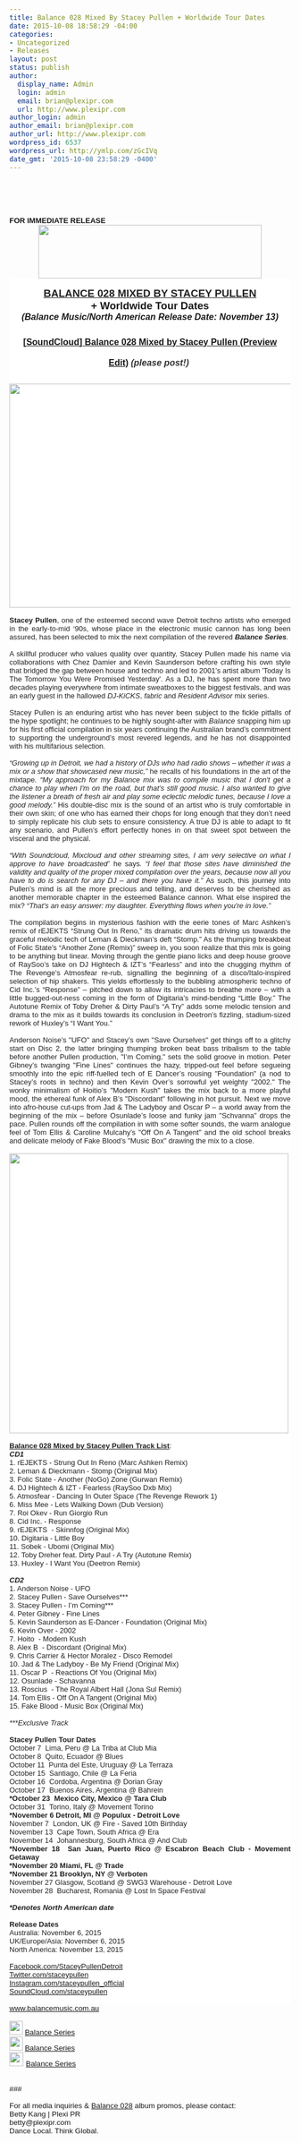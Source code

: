 ```yaml
---
title: Balance 028 Mixed By Stacey Pullen + Worldwide Tour Dates
date: 2015-10-08 18:58:29 -04:00
categories:
- Uncategorized
- Releases
layout: post
status: publish
author:
  display_name: Admin
  login: admin
  email: brian@plexipr.com
  url: http://www.plexipr.com
author_login: admin
author_email: brian@plexipr.com
author_url: http://www.plexipr.com
wordpress_id: 6537
wordpress_url: http://ymlp.com/zGcIVq
date_gmt: '2015-10-08 23:58:29 -0400'
---
```


<p><html><br />
<head><br />
<meta http-equiv="Content-Type" content="text/html; charset=UTF-8"/></head><br />
<body>
<div><span style="font-family: arial, helvetica, sans-serif;"><b><span style="font-size: 10pt;">FOR IMMEDIATE RELEASE</span></b></span></div>
<div align="center"><span style="font-family: arial, helvetica, sans-serif;"><img style="border-width: 0pt; border-style: none;" src="http://img2.ymlp275.net/plexipr_balancelogo_2.jpg" height="96" width="400" /><br /></span></div>
<div style="text-align: justify;">
<div style="background-color: #ffffff;" align="center"><span style="font-family: arial, helvetica, sans-serif;"><br /></span></div>
<div style="background-color: #ffffff;" align="center">
<div><b style="color: #222222; font-family: arial; font-size: small; text-align: justify; background-color: #ffffff;"><span style="text-decoration: underline;"><span style="font-size: 14pt;"><span style="font-family: arial, helvetica, sans-serif;">BALANCE 028 MIXED BY STACEY PULLEN</span></span></span></b></div>
<div><span style="font-family: arial, helvetica, sans-serif;"><span style="font-size: 18.6666660308838px;"><b>+ Worldwide Tour Dates</b></span></span></div>
<div><b style="font-size: 14pt; font-family: arial, helvetica, sans-serif; text-align: justify;"><i style="font-size: 16px;">(Balance Music/North American Release Date: November 13)</i></b></div>
</div>
<div style="background-color: #ffffff;" align="center">
<div>&nbsp;</div>
<div><span style="font-size: 14pt;"><b><span style="font-size: 16px;"><b style="text-align: center; font-size: 14pt; font-family: arial, helvetica, sans-serif;"><span style="font-size: 16px;"><span style="color: #333333; line-height: 37.8182px;"><span style="font-size: 12pt;"><span style="color: #000000;"><span style="font-family: arial, helvetica, sans-serif;"><span style="line-height: 37.8182px;"><a href="https://soundcloud.com/balanceseries/balance-028-mixed-by-stacey-pullen-cd1-preview-edit">[SoundCloud]&nbsp;Balance 028 Mixed by Stacey Pullen (Preview Edit)</a>&nbsp;</span></span></span><i style="font-family: arial, helvetica, sans-serif;">(please post!)&nbsp;</i></span></span></span></b><br /></span></b></span></div>
<div><span style="font-family: arial, helvetica, sans-serif;"><span style="font-size: 14pt;"><b><i style="font-size: 16px;"><br /></i></b></span></span></div>
<div><img style="border: 0pt none;" width="600" height="400" src="http://img.ymlp.com/plexipr_StaceyPullenBalance92201545_1.jpg" /></div>
</div>
<div style="color: #222222; font-family: arial; font-size: small; text-align: justify; background-color: #ffffff;"><span style="font-size: 10pt; line-height: 15.3333330154419px; background-image: initial; background-repeat: initial;">&nbsp;</span></div>
<div style="color: #222222; font-family: arial; font-size: small; text-align: justify; background-color: #ffffff;">
<div class="normal">
<div class="normal">
<div class="p1"><span class="s1"><b>Stacey Pullen</b>, one of the esteemed second wave Detroit techno artists who emerged in the early-to-mid &lsquo;90s, whose&nbsp;place in the electronic music cannon has long been assured, has been selected to mix the next compilation&nbsp;of the&nbsp;revered<b>&nbsp;<i>Balance Series</i></b><i>.</i></span></div>
</div>
<div style="color: #222222; font-family: arial; font-size: small;" class="normal">&nbsp;</div>
<div style="color: #222222; font-family: arial; font-size: small;" class="normal">A skillful producer who values quality over quantity, Stacey Pullen made his name via collaborations with Chez Damier and Kevin Saunderson before crafting his own style that bridged the gap between house and techno and led to 2001&rsquo;s artist album 'Today Is The Tomorrow You Were Promised Yesterday'.&nbsp;As a DJ, he has spent more than two decades playing everywhere from intimate sweatboxes to the biggest festivals, and was an early guest in the hallowed <i>DJ-KiCKS</i>, <i>fabric </i>and <i>Resident Advisor</i> mix series.</div>
<div style="color: #222222; font-family: arial; font-size: small;" class="normal">&nbsp;</div>
<div style="color: #222222; font-family: arial; font-size: small;" class="normal">Stacey Pullen is an enduring artist who has never been subject to the fickle pitfalls of the hype spotlight; he continues to be highly sought-after with <i>Balance</i> snapping him up for his first official compilation in six years continuing the Australian brand&rsquo;s commitment to supporting the underground&rsquo;s most revered legends, and he has not disappointed with his multifarious selection.</div>
<div style="color: #222222; font-family: arial; font-size: small;" class="normal">&nbsp;</div>
<div style="color: #222222; font-family: arial; font-size: small; text-align: justify;" class="normal"><i>&ldquo;Growing up in Detroit, we had a history of DJs who had radio shows &ndash; whether it was a mix or a show that showcased new music,&rdquo; </i>he recalls of his foundations in the art of the mixtape<i>. &ldquo;My approach for my Balance</i> <i>mix was to compile music that I don't get a chance to play when I'm on the road, but that&rsquo;s still good music. I also wanted to give the listener a breath of fresh air and play some eclectic melodic tunes, because I love a good melody.&rdquo; </i>His double-disc mix is the sound of an artist who is truly comfortable in their own skin; of one who has earned their chops for long enough that they don&rsquo;t need to simply replicate his club sets to ensure consistency. A true DJ is able to adapt to fit any scenario, and Pullen&rsquo;s effort perfectly hones in on that sweet spot between the visceral and the physical.</div>
<div style="color: #222222; font-family: arial; font-size: small; text-align: justify;" class="normal">&nbsp;</div>
<div style="color: #222222; font-family: arial; font-size: small; text-align: justify;" class="normal"><i style="color: #222222; font-family: arial; font-size: small; text-align: justify; background-color: #ffffff;">&ldquo;With Soundcloud, Mixcloud and other streaming sites, I am very selective on what I approve to have broadcasted&rdquo;</i><span style="color: #222222; font-family: arial; font-size: small; text-align: justify; background-color: #ffffff;">&nbsp;he says</span><i style="color: #222222; font-family: arial; font-size: small; text-align: justify; background-color: #ffffff;">. &ldquo;I feel that those sites have diminished the validity and quality of the proper mixed compilation over the years, because now all you have to do is search for any DJ &ndash; and there you have it.&rdquo;&nbsp;</i><span style="color: #222222; font-family: arial; font-size: small; text-align: justify; background-color: #ffffff;">As such, this journey into Pullen&rsquo;s mind is all the more precious and telling, and deserves to be cherished as another memorable chapter in the esteemed Balance cannon. What else inspired the mix?</span><i style="color: #222222; font-family: arial; font-size: small; text-align: justify; background-color: #ffffff;">&nbsp;&ldquo;That's an easy answer: my daughter. Everything flows when you're in love.&rdquo;</i></div>
<div style="color: #222222; font-family: arial; font-size: small;" class="normal">&nbsp;</div>
<div style="color: #222222; font-family: arial; font-size: small;" class="normal">The compilation begins in mysterious fashion with the eerie tones of Marc Ashken&rsquo;s remix of <span style="color: #222222; font-family: arial; font-size: small; text-align: justify; background-color: #ffffff;">rEJEKTS</span>&nbsp;&ldquo;Strung Out In Reno,&rdquo; its dramatic drum hits driving us towards the graceful melodic tech of Leman &amp; Dieckman&rsquo;s deft &ldquo;Stomp.&rdquo; As the thumping breakbeat of Folic State&rsquo;s &ldquo;Another Zone (Remix)&rdquo; sweep in, you soon <span style="color: #222222; font-family: arial; font-size: small; text-align: justify; background-color: #ffffff;">realize</span>&nbsp;that this mix is going to be anything but linear. Moving through the gentle piano licks and deep house groove of RaySoo&rsquo;s take on DJ Hightech &amp; IZT&rsquo;s &ldquo;Fearless&rdquo;<i> </i>and into the chugging rhythm of The Revenge&rsquo;s Atmosfear re-rub, signalling the beginning of a disco/Italo-inspired selection of hip shakers. This yields effortlessly to the bubbling atmospheric techno of Cid Inc.&rsquo;s &ldquo;Response&rdquo; &ndash; pitched down to allow its intricacies to breathe more &ndash; with a little bugged-out-ness coming in the form of Digitaria&rsquo;s mind-bending &ldquo;Little Boy.&rdquo; The Autotune Remix of Toby Dreher &amp; Dirty Paul&rsquo;s &ldquo;A Try&rdquo; adds some melodic tension and drama to the mix as it builds towards its conclusion in Deetron&rsquo;s fizzling, stadium-sized rework of Huxley&rsquo;s &ldquo;I Want You.&rdquo;</div>
<div style="color: #222222; font-family: arial; font-size: small;" class="normal">&nbsp;</div>
<div style="color: #222222; font-family: arial; font-size: small;" class="normal">Anderson Noise&rsquo;s "UFO" and Stacey&rsquo;s own "Save Ourselves" get things off to a glitchy start on Disc 2, the latter bringing thumping broken beat bass tribalism to the table before another Pullen production, "I&rsquo;m Coming," sets the solid groove in motion. Peter Gibney&rsquo;s twanging "Fine Lines"&nbsp;continues the hazy, tripped-out feel before segueing smoothly into the epic riff-fuelled tech of E Dancer&rsquo;s rousing "Foundation"<i> </i>(a nod to Stacey&rsquo;s roots in techno) and then Kevin Over&rsquo;s sorrowful yet weighty "2002." The wonky minimalism of Hoitio&rsquo;s "Modern Kush" takes the mix back to a more playful mood, the ethereal funk of Alex B&rsquo;s "Discordant" following in hot pursuit. Next we move into afro-house cut-ups from Jad &amp; The Ladyboy and Oscar P &ndash; a world away from the beginning of the mix &ndash; before Osunlade&rsquo;s loose and funky jam "Schvanna" drops the pace. Pullen rounds off the compilation in with some softer sounds, the warm analogue feel of Tom Ellis &amp; Caroline Mulcahy&rsquo;s "Off On A Tangent" and the old school breaks and delicate melody of Fake Blood&rsquo;s "Music Box" drawing the mix to a close.</div>
<div style="color: #222222; font-family: arial; font-size: small;" class="normal">&nbsp;</div>
<div style="color: #222222; font-family: arial; font-size: small;" class="normal"><i><img src="http://img.ymlp.com/plexipr_b028packshotlores_2.jpg" height="500" width="500" style="border: 0pt none;" /><br /></i></div>
<div style="color: #222222; font-family: arial; font-size: small;" class="normal">&nbsp;</div>
<div style="color: #222222; font-family: arial; font-size: small;" class="normal"><b><span style="text-decoration: underline;">Balance 028 Mixed by Stacey Pullen Track List</span></b>:</div>
<div style="color: #222222; font-family: arial; font-size: small;" class="normal"><b><i>CD1</i></b></div>
<div style="color: #222222; font-family: arial; font-size: small;" class="normal">1. rEJEKTS - Strung Out In Reno (Marc Ashken Remix)</div>
<div style="color: #222222; font-family: arial; font-size: small;" class="normal">2. Leman &amp; Dieckmann - Stomp (Original Mix)</div>
<div style="color: #222222; font-family: arial; font-size: small;" class="normal">3. Folic State - Another (NoGo) Zone (Gurwan Remix)</div>
<div style="color: #222222; font-family: arial; font-size: small;" class="normal">4. DJ Hightech &amp; IZT - Fearless (RaySoo Dxb Mix)</div>
<div style="color: #222222; font-family: arial; font-size: small;" class="normal">5. Atmosfear - Dancing In Outer Space (The Revenge Rework 1)</div>
<div style="color: #222222; font-family: arial; font-size: small;" class="normal">6. Miss Mee - Lets Walking Down (Dub Version)</div>
<div style="color: #222222; font-family: arial; font-size: small;" class="normal">7. Roi Okev - Run Giorgio Run</div>
<div style="color: #222222; font-family: arial; font-size: small;" class="normal">8. Cid Inc. - Response</div>
<div style="color: #222222; font-family: arial; font-size: small;" class="normal">9. rEJEKTS&nbsp; - Skinnfog (Original Mix)</div>
<div style="color: #222222; font-family: arial; font-size: small;" class="normal">10. Digitaria - Little Boy</div>
<div style="color: #222222; font-family: arial; font-size: small;" class="normal">11. Sobek - Ubomi (Original Mix)</div>
<div style="color: #222222; font-family: arial; font-size: small;" class="normal">12. Toby Dreher feat. Dirty Paul - A Try (Autotune Remix)</div>
<div style="color: #222222; font-family: arial; font-size: small;" class="normal">13. Huxley - I Want You (Deetron Remix)</div>
<div style="color: #222222; font-family: arial; font-size: small;" class="normal"><i><br /></i></div>
<div style="color: #222222; font-family: arial; font-size: small;" class="normal"><b><i>CD2</i></b></div>
<div style="color: #222222; font-family: arial; font-size: small;" class="normal">1. Anderson Noise - UFO</div>
<div style="color: #222222; font-family: arial; font-size: small;" class="normal">2. Stacey Pullen - Save Ourselves***</div>
<div style="color: #222222; font-family: arial; font-size: small;" class="normal">3. Stacey Pullen - I&rsquo;m Coming***</div>
<div style="color: #222222; font-family: arial; font-size: small;" class="normal">4. Peter Gibney - Fine Lines</div>
<div style="color: #222222; font-family: arial; font-size: small;" class="normal">5. Kevin Saunderson as E-Dancer - Foundation (Original Mix)</div>
<div style="color: #222222; font-family: arial; font-size: small;" class="normal">6. Kevin Over - 2002</div>
<div style="color: #222222; font-family: arial; font-size: small;" class="normal">7. Hoito&nbsp; - Modern Kush</div>
<div style="color: #222222; font-family: arial; font-size: small;" class="normal">8. Alex B&nbsp; - Discordant (Original Mix)</div>
<div style="color: #222222; font-family: arial; font-size: small;" class="normal">9. Chris Carrier &amp; Hector Moralez - Disco Remodel</div>
<div style="color: #222222; font-family: arial; font-size: small;" class="normal">10. Jad &amp; The Ladyboy - Be My Friend (Original Mix)</div>
<div style="color: #222222; font-family: arial; font-size: small;" class="normal">11. Oscar P&nbsp; - Reactions Of You (Original Mix)</div>
<div style="color: #222222; font-family: arial; font-size: small;" class="normal">12. Osunlade - Schavanna</div>
<div style="color: #222222; font-family: arial; font-size: small;" class="normal">13. Roscius&nbsp; - The Royal Albert Hall (Jona Sul Remix)</div>
<div style="color: #222222; font-family: arial; font-size: small;" class="normal">14. Tom Ellis - Off On A Tangent (Original Mix)</div>
<div style="color: #222222; font-family: arial; font-size: small;" class="normal">15. Fake Blood - Music Box (Original Mix)<i>&nbsp;</i></div>
<div style="color: #222222; font-family: arial; font-size: small;" class="normal"><i>&nbsp;</i></div>
<div style="color: #222222; font-family: arial; font-size: small;" class="normal"><i>***Exclusive Track</i></div>
<div style="color: #222222; font-family: arial; font-size: small;" class="normal">&nbsp;</div>
<div style="color: #222222; font-family: arial; font-size: small;" class="normal">
<div>
<div class="p1"><span class="s1"><b>Stacey Pullen Tour Dates</b></span></div>
<div class="p1"><span class="s2">October 7 &nbsp;Lima, Peru @ La Triba at Club Mia</span></div>
<div class="p1"><span class="s2">October 8&nbsp;&nbsp;Quito, Ecuador @ Blues</span></div>
<div class="p1"><span class="s2">October 11&nbsp;&nbsp;Punta del Este, Uruguay @ La Terraza</span></div>
<div class="p1"><span class="s2">October 15&nbsp;&nbsp;Santiago, Chile @ La Feria</span></div>
<div class="p1"><span class="s2">October 16&nbsp;&nbsp;Cordoba, Argentina @ Dorian Gray</span></div>
<div class="p1"><span class="s2">October 17&nbsp;&nbsp;Buenos Aires, Argentina @ Bahrein</span></div>
<div class="p1"><span class="s2"><b>*October 23&nbsp;&nbsp;Mexico City, Mexico @ Tara Club</b></span></div>
<div class="p1"><span class="s2">October 31&nbsp;&nbsp;Torino, Italy @ Movement Torino</span></div>
<div class="p1"><span class="s2"><b>*November 6&nbsp;Detroit, MI @ Populux - Detroit Love</b></span></div>
<div class="p1"><span class="s2">November 7&nbsp;&nbsp;London, UK @ Fire - Saved 10th Birthday</span></div>
<div class="p1"><span class="s2">November 13&nbsp;&nbsp;Cape Town, South Africa @ Era</span></div>
<div class="p1"><span class="s2">November 14&nbsp;&nbsp;Johannesburg, South Africa @ And Club</span></div>
<div class="p1"><span class="s2"><b>*November 18&nbsp;&nbsp;San Juan, Puerto Rico @ Escabron Beach Club - Movement Getaway</b></span></div>
<div class="p1"><span class="s2"><b>*November 20&nbsp;Miami, FL @ Trade</b></span></div>
<div class="p1"><span class="s2"><b>*November 21&nbsp;Brooklyn, NY&nbsp;@ Verboten</b></span></div>
<div class="p1"><span class="s2">November 27&nbsp;Glasgow, Scotland @ SWG3 Warehouse - Detroit Love</span></div>
<div class="p1"><span class="s2">November 28&nbsp;&nbsp;Bucharest, Romania @ Lost In Space Festival</span></div>
<div class="p1">&nbsp;</div>
<div class="p1"><b><i>*Denotes North American date</i></b></div>
</div>
<div style="font-family: arial;">&nbsp;</div>
</div>
<div style="color: #222222; font-family: arial; font-size: small;">
<div class="p1"><span class="s1"><b>Release Dates</b></span></div>
<div class="p1"><span class="s2">Australia: November 6, 2015</span></div>
<div class="p1"><span class="s2">UK/Europe/Asia: November 6, 2015</span></div>
<div class="p1"><span class="s2">North America: November 13, 2015</span></div>
</div>
<div style="color: #222222; font-family: arial; font-size: small;" class="normal">&nbsp;</div>
</div>
<div style="color: #222222; font-family: arial; font-size: small;" class="normal"><a href="https://www.facebook.com/staceypullendetroit">Facebook.com/StaceyPullenDetroit</a></div>
<div style="color: #222222; font-family: arial; font-size: small;" class="normal"><a href="https://twitter.com/staceypullen">Twitter.com/staceypullen</a></div>
<div style="color: #222222; font-family: arial; font-size: small;" class="normal"><a href="https://instagram.com/staceypullen_official">Instagram.com/staceypullen_official</a></div>
<div style="color: #222222; font-family: arial; font-size: small;" class="normal"><a href="https://soundcloud.com/staceypullen">SoundCloud.com/staceypullen</a></div>
<div style="color: #222222; font-family: arial; font-size: small;" class="normal">&nbsp;</div>
</div>
</div>
<div align="center">
<div style="text-align: justify;"><span style="font-family: arial, helvetica, sans-serif;"><span style="font-size: 10pt;"><span style="font-size: 10pt;"><span style="font-size: 10pt;"><a href="http://www.balancemusic.com.au"><span style="font-size: 10pt;">www.balancemusic.com.au</span></a></span></span></span></span></div>
<div style="text-align: justify;"><span style="font-family: arial, helvetica, sans-serif;"><span style="font-size: 10pt;"><span style="font-size: 10pt;"><span style="font-size: 10pt;"><span style="font-size: 10pt;"><br /></span></span></span></span></span></div>
</div>
<div><span style="font-family: arial, helvetica, sans-serif;"><span style="font-size: 10pt;"><img style="border-width: 0pt; border-style: none;" src="http://img2.ymlp275.net/plexipr_facebook.gif" height="25" width="24" />&nbsp;<a href="http://www.facebook.com/pages/Balance-Series/39778422539">Balance Series</a></span></span></div>
<div><span style="font-family: arial, helvetica, sans-serif;"><span style="font-size: 10pt;"><img style="border-width: 0pt; border-style: none;" src="http://img2.ymlp275.net/plexipr_twitter.gif" height="25" width="24" />&nbsp;<a href="http://twitter.com/balanceseries">Balance Series</a></span></span></div>
<div><span style="font-size: 12pt;"><a style="font-family: arial, helvetica, sans-serif; font-size: 13px; line-height: 15.3333320617676px; text-align: justify; color: #1155cc; background-color: #ffffff;" target="_blank" href="http://soundcloud.com/nicolemoudaber"><img style="border-width: 0pt; border-style: none;" src="https://ci6.googleusercontent.com/proxy/glATjJWR_2iO72kLOtzk7Vpz-j6nI8lFE1Px7-uLJIwz6vJjmUH_-pWXFTAckmY1ENC1sI4xOpms2H9Rck0qZWJWhZecQKP3agQ=s0-d-e1-ft#http://img2.ymlp233.net/plexipr_soundcloudicon_1.png" height="25" width="25" /></a><span style="color: #222222; line-height: 15.3333320617676px; text-align: justify; background-color: #ffffff;">&nbsp;</span><a href="http://Soundcloud.com/balanceseries"><span style="font-size: 10pt;"><span style="font-family: arial, helvetica, sans-serif;">Balance Series</span></span></a></span></div>
<div><span style="font-family: arial, helvetica, sans-serif;"><a href="http://twitter.com/balanceseries"><span style="font-size: 10pt;"><img border="0" /></span></a></span></div>
<div><span style="font-family: arial, helvetica, sans-serif;"><span style="font-size: 10pt;"><br /></span></span></div>
<div><span style="font-family: arial, helvetica, sans-serif;"><span style="font-size: 10pt;"><br /></span></span></div>
<div>
<div style="orphans: 2; widows: 2;"><span style="font-family: arial, helvetica, sans-serif;"><span style="font-size: 10pt;">###</span></span></div>
<div style="orphans: 2; widows: 2;"><span style="font-family: arial, helvetica, sans-serif;"><span style="font-size: 10pt;"><br /></span></span></div>
<div style="orphans: 2; widows: 2;"><span style="font-family: arial, helvetica, sans-serif;"><span style="font-size: 10pt;">For all media&nbsp;<span style="font-size: 10pt;">inquiries</span>&nbsp;&amp; <span style="text-decoration: underline;">Balance 028</span>&nbsp;album promos, please contact:</span></span></div>
<div style="orphans: 2; widows: 2;"><span style="font-family: arial, helvetica, sans-serif;"><span style="font-size: 10pt;">Betty Kang | Plexi PR</span></span></div>
<div style="orphans: 2; widows: 2;"><span style="font-family: arial, helvetica, sans-serif;"><span style="font-size: 10pt;">betty@plexipr.com</span></span></div>
<div style="orphans: 2; widows: 2;"><span style="font-family: arial, helvetica, sans-serif;"><span style="font-size: 10pt;">Dance Local. Think Global.</span></span></div>
</div>
<div><span style="font-family: arial, helvetica, sans-serif;"><span style="font-size: 10pt;"><br /></span></span></div>
<p></body><br />
</html></p>
